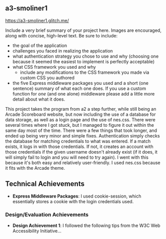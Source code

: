 ## a3-smoliner1

https://a3-smoliner1.glitch.me/

Include a very brief summary of your project here. Images are encouraged, along with concise, high-level text. Be sure to include:

- the goal of the application
- challenges you faced in realizing the application
- what authentication strategy you chose to use and why (choosing one because it seemed the easiest to implement is perfectly acceptable)
- what CSS framework you used and why
  - include any modifications to the CSS framework you made via custom CSS you authored
- the five Express middleware packages you used and a short (one sentence) summary of what each one does. If you use a custom function for *one* (and one alone) middleware please 
add a little more detail about what it does.

This project takes the program from a2 a step further, while still being an Arcade Scoreboard website, but now including the use of a database for data storage, as well as a login page and the use of nes.css.
There were several times where I got stuck, but I managed to figure it out within the same day most of the time. There were a few things that took longer, and ended up being very minor and simple fixes.
Authentication simply checks the database for matching credentials to what was entered. If a match exists, it logs in with those credentials. If not, it creates an account with those credentials if the given username doesn't already exist (if it does, it will simply fail to login and you will need to try again). I went with this because it's both easy and relatively user-friendly.
I used nes.css because it fits with the Arcade theme.

## Technical Achievements
- **Express Middleware Packages**: I used cookie-session, which essentially stores a cookie with the login credentials used.

### Design/Evaluation Achievements
- **Design Achievement 1**: I followed the following tips from the W3C Web Accessibility Initiative...
